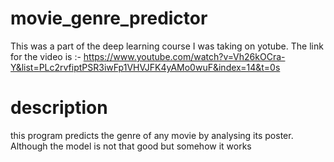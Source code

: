 # movie_genre_predictor
This was a part of the deep learning course I was taking on yotube. The link for the video is :- https://www.youtube.com/watch?v=Vh26kOCra-Y&list=PLc2rvfiptPSR3iwFp1VHVJFK4yAMo0wuF&index=14&t=0s

# description
this program predicts the genre of any movie by analysing its poster. Although the model is not that good but somehow it works
